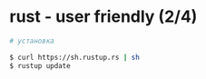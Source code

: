 
# rust - user friendly                         (2/4)

```bash
# установка

$ curl https://sh.rustup.rs | sh
$ rustup update
```












